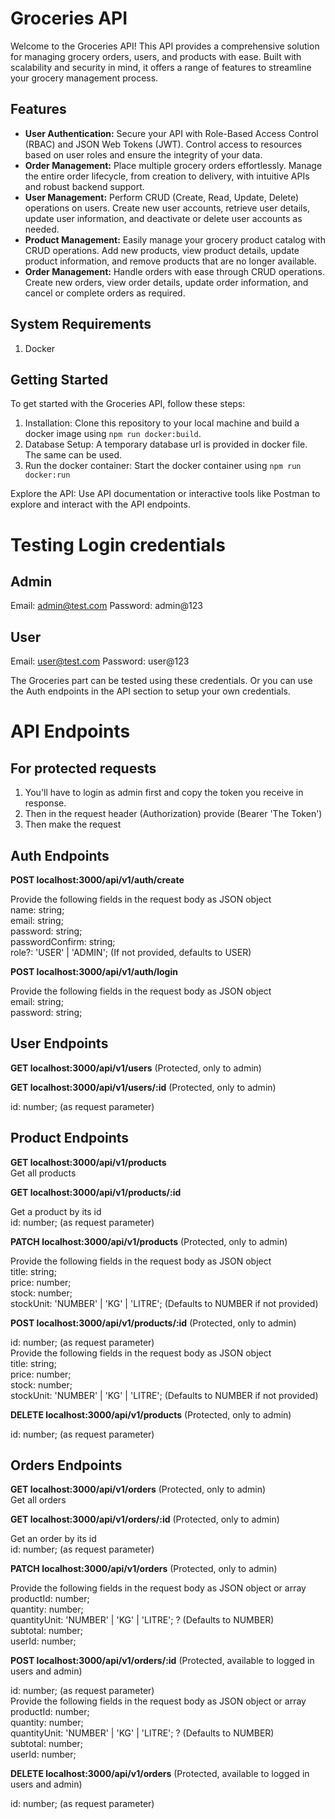 # Groceries API
Welcome to the Groceries API! This API provides a comprehensive solution for managing grocery orders, users, and products with ease. Built with scalability and security in mind, it offers a range of features to streamline your grocery management process.

## Features
* **User Authentication:** Secure your API with Role-Based Access Control (RBAC) and JSON Web Tokens (JWT). Control access to resources based on user roles and ensure the integrity of your data.
* **Order Management:** Place multiple grocery orders effortlessly. Manage the entire order lifecycle, from creation to delivery, with intuitive APIs and robust backend support.
* **User Management:** Perform CRUD (Create, Read, Update, Delete) operations on users. Create new user accounts, retrieve user details, update user information, and deactivate or delete user accounts as needed.
* **Product Management:** Easily manage your grocery product catalog with CRUD operations. Add new products, view product details, update product information, and remove products that are no longer available.
* **Order Management:** Handle orders with ease through CRUD operations. Create new orders, view order details, update order information, and cancel or complete orders as required.

## System Requirements
1. Docker

## Getting Started
To get started with the Groceries API, follow these steps:

1. Installation: Clone this repository to your local machine and build a docker image using ```npm run docker:build```.
2. Database Setup: A temporary database url is provided in docker file. The same can be used.
3. Run the docker container: Start the docker container using ```npm run docker:run```

Explore the API: Use API documentation or interactive tools like Postman to explore and interact with the API endpoints.

# Testing Login credentials
## Admin
Email: admin@test.com
Password: admin@123
## User
Email: user@test.com
Password: user@123

The Groceries part can be tested using these credentials. Or you can use the Auth endpoints in the API section to setup your own credentials.

# API Endpoints

## For protected requests
1. You'll have to login as admin first and copy the token you receive in response.
2. Then in the request header (Authorization) provide (Bearer 'The Token')
3. Then make the request

## Auth Endpoints
**POST localhost:3000/api/v1/auth/create**   
   
Provide the following fields in the request body as JSON object   
name: string;   
email: string;   
password: string;   
passwordConfirm: string;   
role?: 'USER' | 'ADMIN'; (If not provided, defaults to USER)   
   
**POST localhost:3000/api/v1/auth/login**   
   
Provide the following fields in the request body as JSON object   
email: string;   
password: string;   
   
## User Endpoints   
**GET localhost:3000/api/v1/users**  (Protected, only to admin)   
    
**GET localhost:3000/api/v1/users/:id**  (Protected, only to admin)   
   
id: number; (as request parameter)   
   
## Product Endpoints
**GET localhost:3000/api/v1/products**   
Get all products   
   
**GET localhost:3000/api/v1/products/:id**   
   
Get a product by its id   
id: number; (as request parameter)   
   
**PATCH localhost:3000/api/v1/products** (Protected, only to admin)   
   
Provide the following fields in the request body as JSON object   
title: string;   
price: number;   
stock: number;   
stockUnit: 'NUMBER' | 'KG' | 'LITRE'; (Defaults to NUMBER if not provided)   
   
**POST localhost:3000/api/v1/products/:id** (Protected, only to admin)   
   
id: number; (as request parameter)   
Provide the following fields in the request body as JSON object   
title: string;   
price: number;   
stock: number;   
stockUnit: 'NUMBER' | 'KG' | 'LITRE'; (Defaults to NUMBER if not provided)   
   
**DELETE localhost:3000/api/v1/products** (Protected, only to admin)   
   
id: number; (as request parameter)   
   
## Orders Endpoints
**GET localhost:3000/api/v1/orders** (Protected, only to admin)   
Get all orders   
   
**GET localhost:3000/api/v1/orders/:id**  (Protected, only to admin)   
   
Get an order by its id   
id: number; (as request parameter)   
   
**PATCH localhost:3000/api/v1/orders**  (Protected, only to admin)   
   
Provide the following fields in the request body as JSON object or array   
productId: number;   
quantity: number;   
quantityUnit: 'NUMBER' | 'KG' | 'LITRE'; ? (Defaults to NUMBER)   
subtotal: number;   
userId: number;   
   
**POST localhost:3000/api/v1/orders/:id**  (Protected, available to logged in users and admin)   
   
id: number; (as request parameter)   
Provide the following fields in the request body as JSON object or array   
productId: number;   
quantity: number;   
quantityUnit: 'NUMBER' | 'KG' | 'LITRE'; ? (Defaults to NUMBER)   
subtotal: number;   
userId: number;   
   
**DELETE localhost:3000/api/v1/orders** (Protected, available to logged in users and admin)   
   
id: number; (as request parameter)   
